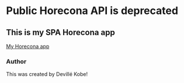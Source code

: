 # Public Horecona API is deprecated
## This is my SPA Horecona app
[My Horecona app](https://admiring-davinci-fb360a.netlify.app/)

### Author
This was created by Devillé Kobe!
